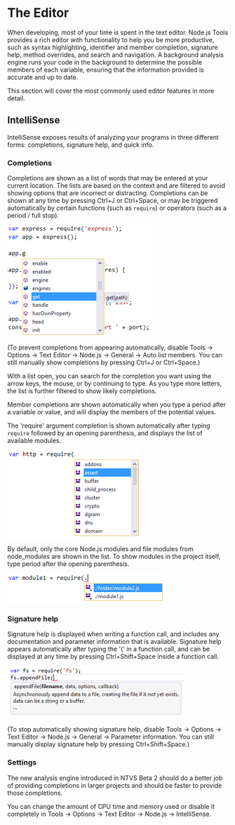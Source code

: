 # The Editor

When developing, most of your time is spent in the text editor. Node.js Tools provides a rich editor with functionality to help you be more productive, such as syntax highlighting, identifier and member completion, signature help, method overrides, and search and navigation. A background analysis engine runs your code in the background to determine the possible members of each variable, ensuring that the information provided is accurate and up to date.

This section will cover the most commonly used editor features in more detail.

## IntelliSense

IntelliSense exposes results of analyzing your programs in three different forms: completions, signature help, and quick info.

### Completions

Completions are shown as a list of words that may be entered at your current location. The lists are based on the context and are filtered to avoid showing options that are incorrect or distracting. Completions can be shown at any time by pressing Ctrl+J or Ctrl+Space, or may be triggered automatically by certain functions (such as `require`) or operators (such as a period / full stop).

![Simple completion](Images/CompletionSimple.png)

(To prevent completions from appearing automatically, disable Tools -> Options -> Text Editor -> Node.js -> General -> Auto list members. You can still manually show completions by pressing Ctrl+J or Ctrl+Space.)

With a list open, you can search for the completion you want using the arrow keys, the mouse, or by continuing to type. As you type more letters, the list is further filtered to show likely completions.

Member completions are shown automatically when you type a period after a variable or value, and will display the members of the potential values. 

The 'require' argument completion is shown automatically after typing `require` followed by an opening parenthesis, and displays the list of available modules.

![require('') completion](Images/CompletionRequire.png)

By default, only the core Node.js modules and file modules from node_modules are shown in the list. To show modules in the project itself, type period after the opening parenthesis.

![require('./') completion](Images/CompletionRequireDot.png)

### Signature help

Signature help is displayed when writing a function call, and includes any documentation and parameter information that is available. Signature help appears automatically after typing the '(' in a function call, and can be displayed at any time by pressing Ctrl+Shift+Space inside a function call.

![Signature help](Images/SignatureHelp.png)

(To stop automatically showing signature help, disable Tools -> Options -> Text Editor -> Node.js -> General -> Parameter information. You can still manually display signature help by pressing Ctrl+Shift+Space.)

### Settings

The new analysis engine introduced in NTVS Beta 2 should do a better job of providing completions in larger projects and should be faster to provide those completions.

You can change the amount of CPU time and memory used or disable it completely in Tools -> Options -> Text Editor -> Node.js -> IntelliSense.
